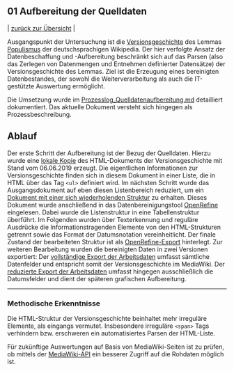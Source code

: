 ## 01 Aufbereitung der Quelldaten

| [zurück zur Übersicht](../README.md) |

Ausgangspunkt der Untersuchung ist die [Versionsgeschichte](https://de.wikipedia.org/w/index.php?title=Populismus&action=history) des Lemmas [Populismus](https://de.wikipedia.org/wiki/Populismus) der deutschsprachigen Wikipedia. Der hier verfolgte Ansatz der Datenbeschaffung und -Aufbereitung beschränkt sich auf das Parsen (also das Zerlegen von Datenmengen und Entnehmen definierter Datensätze) der Versionsgeschichte des Lemmas. Ziel ist die Erzeugung eines bereinigten Datenbestandes, der sowohl die Weiterverarbeitung als auch die IT-gestützte Auswertung ermöglicht.

Die Umsetzung wurde im [Prozesslog_Quelldatenaufbereitung.md](Prozesslog_Quelldatenaufbereitung.md) detailliert dokumentiert. Das aktuelle Dokument versteht sich hingegen als Prozessbeschreibung.

## Ablauf

Der erste Schritt der Aufbereitung ist der Bezug der Quelldaten. Hierzu wurde eine [lokale Kopie](20190606_Quelldaten_Populismus.html) des HTML-Dokuments der Versionsgeschichte mit Stand vom 06.06.2019 erzeugt. Die eigentlichen Informationen zur Versionsgeschichte finden sich in diesem Dokument in einer Liste, die in HTML über das Tag `<ul>` definiert wird. Im nächsten Schritt wurde das Ausgangsdokument auf eben diesen Listenbereich reduziert, um ein [Dokument mit einer sich wiederholenden Struktur](20190606_Quelldaten_Populismus_reduziert.html) zu erhalten. Dieses Dokument wurde anschließend in das Datenbereinigungstool [OpenRefine](http://openrefine.org/) eingelesen. Dabei wurde die Listenstruktur in eine Tabellenstruktur überführt. Im Folgenden wurden über Texterkennung und reguläre Ausdrücke die Informationstragenden Elemente von den HTML-Strukturen getrennt sowie das Format der Datumsnotation vereinheitlicht. Der finale Zustand der bearbeiteten Struktur ist als [OpenRefine-Export](20190613_export_Begriffsgeschichte-2.0-Populismus.openrefine.tar.gz) hinterlegt. Zur weiteren Bearbeitung wurden die bereinigten Daten in zwei Versionen exportiert: Der [vollständige Export der Arbeitsdaten](20190627_Arbeitsdaten_Populismus_vollstaendig.csv) umfasst sämtliche Datenfelder und entspricht somit der Versionsgeschichte im MediaWiki. Der [reduzierte Export der Arbeitsdaten](20190627_Arbeitsdaten_Populismus_nurDatum.csv) umfasst hingegen ausschließlich die Datumsfelder und dient der späteren grafischen Aufbereitung.

---

### Methodische Erkenntnisse

Die HTML-Struktur der Versionsgeschichte beinhaltet mehr irreguläre Elemente, als eingangs vermutet. Insbesondere irreguläre `<span>` Tags verhindern bzw. erschweren ein automatisiertes Parsen der HTML-Liste.

Für zukünftige Auswertungen auf Basis von MediaWiki-Seiten ist zu prüfen, ob mittels der [MediaWiki-API](https://www.mediawiki.org/wiki/API:Main_page) ein besserer Zugriff auf die Rohdaten möglich ist.
